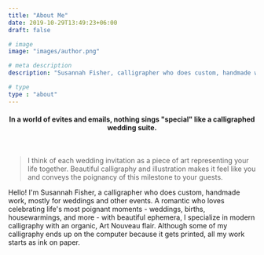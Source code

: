 ```yaml
---
title: "About Me"
date: 2019-10-29T13:49:23+06:00
draft: false

# image
image: "images/author.png"

# meta description
description: "Susannah Fisher, calligrapher who does custom, handmade work, mostly for weddings and other events"

# type
type : "about"
---
```

<center><h4>In a world of evites and emails, nothing sings "special" like a calligraphed wedding suite.</h4></center>
<br>

>I think of each wedding invitation as a piece of art representing your life together. Beautiful calligraphy and illustration makes it feel like you and conveys the poignancy of this milestone to your guests.

Hello! I'm Susannah Fisher, a calligrapher who does custom, handmade work, mostly for weddings and other events. A romantic who loves celebrating life's most poignant moments - weddings, births, housewarmings, and more - with beautiful ephemera, I specialize in modern calligraphy with an organic, Art Nouveau flair. Although some of my calligraphy ends up on the computer because it gets printed, all my work starts as ink on paper.

